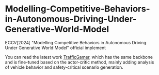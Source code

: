 # Modelling-Competitive-Behaviors-in-Autonomous-Driving-Under-Generative-World-Model
ECCV[2024] "Modelling Competitive Behaviors in Autonomous Driving Under Generative World Model" official implement

You can read the latest work [TrafficGamer](https://github.com/qiaoguanren/TrafficGamer/tree/main), which has the same backbone and is fine-tuned based on the actor-critic method, mainly adding analysis of vehicle behavior and safety-critical scenario generation.

